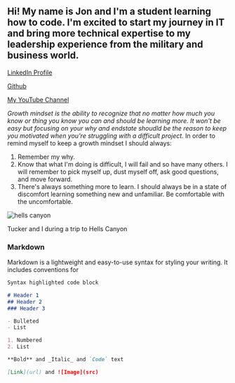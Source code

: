 ## Hi! My name is Jon and I'm a student learning how to code.  I'm excited to start my journey in IT and bring more technical expertise to my leadership experience from the military and business world. 

[LinkedIn Profile](https://www.linkedin.com/in/jon-gitter-a0123485/)

[Github](https://github.com/jon-gitter) 

[My YouTube Channel](https://www.youtube.com/channel/UCjQAoCNhoHmJ8evXzsIfIbA)



_Growth mindset is the ability to recognize that no matter how much you know or thing you know you can and should be learning more.  It won't be easy but focusing on your why and endstate shoudld be the reason to keep you motivated when you're struggling with a difficult project._ 
In order to remind myself to keep a growth mindset I should always:
1. Remember my why.
2. Know that what I'm doing is difficult, I will fail and so have many others. I will remember to pick myself up, dust myself off, ask good questions, and move forward.
3. There's always something more to learn.  I should always be in a state of discomfort learning something new and unfamiliar. Be comfortable with the uncomfortable.


![hells canyon](https://user-images.githubusercontent.com/98236145/150905868-7e81bff8-c3f4-42db-a6ce-261c5d3685ae.jpg)

Tucker and I during a trip to Hells Canyon

### Markdown

Markdown is a lightweight and easy-to-use syntax for styling your writing. It includes conventions for

```markdown
Syntax highlighted code block

# Header 1
## Header 2
### Header 3

- Bulleted
- List

1. Numbered
2. List

**Bold** and _Italic_ and `Code` text

[Link](url) and ![Image](src)
```

